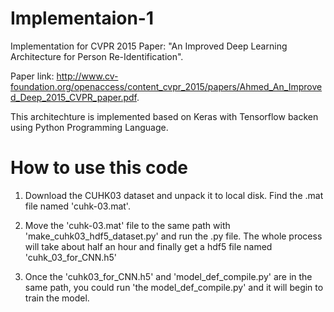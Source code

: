 # Implementaion-1

Implementation for CVPR 2015 Paper: "An Improved Deep Learning Architecture for Person Re-Identification".

Paper link: http://www.cv-foundation.org/openaccess/content_cvpr_2015/papers/Ahmed_An_Improved_Deep_2015_CVPR_paper.pdf.

This architechture is implemented based on Keras with Tensorflow backen using Python Programming Language.

# How to use this code

1. Download the CUHK03 dataset and unpack it to local disk. Find the .mat file named 'cuhk-03.mat'.

2. Move the 'cuhk-03.mat' file to the same path with 'make_cuhk03_hdf5_dataset.py' and run the .py file.
   The whole process will take about half an hour and finally get a hdf5 file named 'cuhk_03_for_CNN.h5'

3. Once the 'cuhk03_for_CNN.h5' and 'model_def_compile.py' are in the same path, you could run 'the model_def_compile.py' and it will begin    to train the model. 
